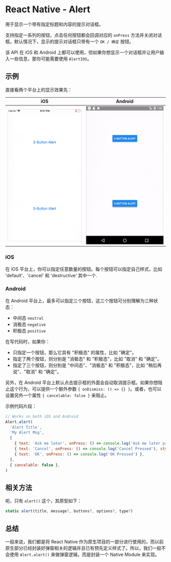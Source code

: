 # React Native - Alert

用于显示一个带有指定标题和内容的提示对话框。

支持指定一系列的按钮，点击任何按钮都会回调对应的 `onPress` 方法并关闭对话框。默认情况下，显示的提示对话框只带有一个 `OK / 确定` 按钮。

该 API 在 iOS 和 Android 上都可以使用，但如果你想显示一个对话框并让用户输入一些信息，那你可能需要使用 `AlertIOS`。

## 示例

直接看两个平台上的显示效果先：

| iOS | Android
| -- | --
| ![](./res/ios.gif) | ![](./res/android.gif)

### iOS

在 iOS 平台上，你可以指定任意数量的按钮。每个按钮可以指定自己样式，比如 'default'、'cancel' 和 'destructive' 其中一个.

### Android

在 Android 平台上，最多可以指定三个按钮，这三个按钮可分别理解为三种状态：
* 中间态 `neutral`
* 消极态 `negative`
* 积极态 `positive`

在写代码时，如果你：
* 只指定一个按钮，那么它具有 "积极态" 的属性，比如 "确定"。
* 指定了两个按钮，则分别是 "消极态" 和 "积极态"，比如 "取消" 和 "确定"。
* 指定了三个按钮，则分别是 "中间态"、"消极态" 和 "积极态"，比如 "稍后再说"、"取消" 和 "确定"。

另外，在 Android 平台上默认点击提示框的外面会自动取消提示框。如果你想阻止这个行为，可以提供一个额外参数 `{ onDismiss: () => {} }`。或者，也可以设置另外一个属性 `{ cancelable: false }` 来阻止。

示例代码片段：

```js
// Works on both iOS and Android
Alert.alert(
  'Alert Title',
  'My Alert Msg',
  [
    { text: 'Ask me later', onPress: () => console.log('Ask me later pressed') },
    { text: 'Cancel', onPress: () => console.log('Cancel Pressed'), style: 'cancel' },
    { text: 'OK', onPress: () => console.log('OK Pressed') },
  ],
  { cancelable: false },
)
```

## 相关方法

呃，只有 `alert()` 这个，其原型如下：

```js
static alert(title, message?, buttons?, options?, type?)
```


## 总结

一般来说，我们都是将 React Native 作为原生项目的一部分进行使用的，而以前原生部分已经封装好弹窗相关的逻辑并且已有预先定义样式了。所以，我们一般不会使用 `Alert.alert()` 来做弹窗逻辑，而是封装一个 Native Module 来实现。